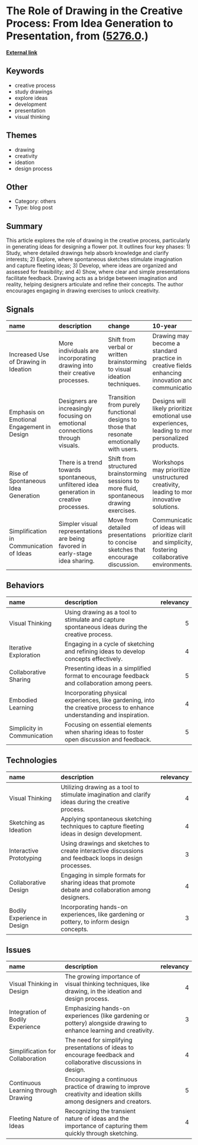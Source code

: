 # __The Role of Drawing in the Creative Process: From Idea Generation to Presentation__, from ([5276.0](https://kghosh.substack.com/p/5276.0).)

__[External link](https://ralphammer.com/how-to-draw-ideas/)__



## Keywords

* creative process
* study drawings
* explore ideas
* development
* presentation
* visual thinking

## Themes

* drawing
* creativity
* ideation
* design process

## Other

* Category: others
* Type: blog post

## Summary

This article explores the role of drawing in the creative process, particularly in generating ideas for designing a flower pot. It outlines four key phases: 1) Study, where detailed drawings help absorb knowledge and clarify interests; 2) Explore, where spontaneous sketches stimulate imagination and capture fleeting ideas; 3) Develop, where ideas are organized and assessed for feasibility; and 4) Show, where clear and simple presentations facilitate feedback. Drawing acts as a bridge between imagination and reality, helping designers articulate and refine their concepts. The author encourages engaging in drawing exercises to unlock creativity.

## Signals

| name                                       | description                                                                             | change                                                                                     | 10-year                                                                                              | driving-force                                                                               |   relevancy |
|:-------------------------------------------|:----------------------------------------------------------------------------------------|:-------------------------------------------------------------------------------------------|:-----------------------------------------------------------------------------------------------------|:--------------------------------------------------------------------------------------------|------------:|
| Increased Use of Drawing in Ideation       | More individuals are incorporating drawing into their creative processes.               | Shift from verbal or written brainstorming to visual ideation techniques.                  | Drawing may become a standard practice in creative fields, enhancing innovation and communication.   | Growing recognition of visual thinking as a powerful tool for creativity and understanding. |           4 |
| Emphasis on Emotional Engagement in Design | Designers are increasingly focusing on emotional connections through visuals.           | Transition from purely functional designs to those that resonate emotionally with users.   | Designs will likely prioritize emotional user experiences, leading to more personalized products.    | The human-centered design movement emphasizing empathy and emotional intelligence.          |           5 |
| Rise of Spontaneous Idea Generation        | There is a trend towards spontaneous, unfiltered idea generation in creative processes. | Shift from structured brainstorming sessions to more fluid, spontaneous drawing exercises. | Workshops may prioritize unstructured creativity, leading to more innovative solutions.              | The need for rapid ideation in fast-paced environments to stay competitive.                 |           4 |
| Simplification in Communication of Ideas   | Simpler visual representations are being favored in early-stage idea sharing.           | Move from detailed presentations to concise sketches that encourage discussion.            | Communication of ideas will prioritize clarity and simplicity, fostering collaborative environments. | Desire for efficient feedback mechanisms and collaborative ideation.                        |           3 |

## Behaviors

| name                        | description                                                                                                             |   relevancy |
|:----------------------------|:------------------------------------------------------------------------------------------------------------------------|------------:|
| Visual Thinking             | Using drawing as a tool to stimulate and capture spontaneous ideas during the creative process.                         |           5 |
| Iterative Exploration       | Engaging in a cycle of sketching and refining ideas to develop concepts effectively.                                    |           4 |
| Collaborative Sharing       | Presenting ideas in a simplified format to encourage feedback and collaboration among peers.                            |           5 |
| Embodied Learning           | Incorporating physical experiences, like gardening, into the creative process to enhance understanding and inspiration. |           4 |
| Simplicity in Communication | Focusing on essential elements when sharing ideas to foster open discussion and feedback.                               |           5 |

## Technologies

| name                        | description                                                                                           |   relevancy |
|:----------------------------|:------------------------------------------------------------------------------------------------------|------------:|
| Visual Thinking             | Utilizing drawing as a tool to stimulate imagination and clarify ideas during the creative process.   |           4 |
| Sketching as Ideation       | Applying spontaneous sketching techniques to capture fleeting ideas in design development.            |           4 |
| Interactive Prototyping     | Using drawings and sketches to create interactive discussions and feedback loops in design processes. |           3 |
| Collaborative Design        | Engaging in simple formats for sharing ideas that promote debate and collaboration among designers.   |           4 |
| Bodily Experience in Design | Incorporating hands-on experiences, like gardening or pottery, to inform design concepts.             |           3 |

## Issues

| name                                | description                                                                                                          |   relevancy |
|:------------------------------------|:---------------------------------------------------------------------------------------------------------------------|------------:|
| Visual Thinking in Design           | The growing importance of visual thinking techniques, like drawing, in the ideation and design process.              |           4 |
| Integration of Bodily Experience    | Emphasizing hands-on experiences (like gardening or pottery) alongside drawing to enhance learning and creativity.   |           3 |
| Simplification for Collaboration    | The need for simplifying presentations of ideas to encourage feedback and collaborative discussions in design.       |           4 |
| Continuous Learning through Drawing | Encouraging a continuous practice of drawing to improve creativity and ideation skills among designers and creators. |           5 |
| Fleeting Nature of Ideas            | Recognizing the transient nature of ideas and the importance of capturing them quickly through sketching.            |           4 |